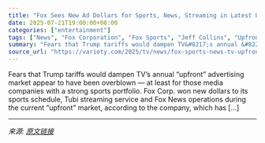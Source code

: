 ```yaml
---
title: "Fox Sees New Ad Dollars for Sports, News, Streaming in Latest Upfront Close"
date: 2025-07-21T19:00:00+08:00
categories: ["entertainment"]
tags: ["News", "Fox Corporation", "Fox Sports", "Jeff Collins", "Upfront"]
summary: "Fears that Trump tariffs would dampen TV&#8217;s annual &#8220;upfront&#8221; advertising market appear to have been overblown &#8212; at least for those media companies with a strong sports portfolio"
source_url: "https://variety.com/2025/tv/news/fox-sports-news-tv-upfront-advertising-dollars-grow-1236466033/"
---
```


Fears that Trump tariffs would dampen TV&#8217;s annual &#8220;upfront&#8221; advertising market appear to have been overblown &#8212; at least for those media companies with a strong sports portfolio. Fox Corp. won new dollars to its sports schedule, Tubi streaming service and Fox News operations during the current &#8220;upfront&#8221; market, according to the company, which has [&#8230;]

---

*来源: [原文链接](https://variety.com/2025/tv/news/fox-sports-news-tv-upfront-advertising-dollars-grow-1236466033/)*
